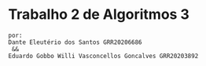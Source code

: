 # Trabalho 2 de Algoritmos 3
    
    por:
    Dante Eleutério dos Santos GRR20206686
     &&
    Eduardo Gobbo Willi Vasconcellos Goncalves GRR20203892
   
